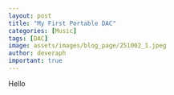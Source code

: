 ```yaml
---
layout: post
title: "My First Portable DAC"
categories: [Music]
tags: [DAC]
image: assets/images/blog_page/251002_1.jpeg
author: deveraph
important: true
---
```


Hello
